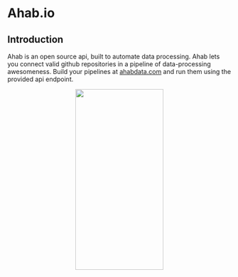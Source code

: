 Ahab.io
=========

Introduction
-------------

Ahab is an open source api, built to automate data processing. Ahab lets you connect valid github repositories in a pipeline of data-processing awesomeness. Build your pipelines at [ahabdata.com](http://ahabdata.com) and run them using the provided api endpoint.

<center>
<img width="198" height="406" src="https://s3-us-west-2.amazonaws.com/ahab/Process.jpg?X-Amz-Date=20150703T212850Z&X-Amz-Expires=300&X-Amz-Algorithm=AWS4-HMAC-SHA256&X-Amz-Signature=9087293fdb62559ea8a3d635ded719ebc8fcfc0ed572041c4e4f4260da7bd610&X-Amz-Credential=ASIAJN3HS7VZ2RGVZS5Q/20150703/us-west-2/s3/aws4_request&X-Amz-SignedHeaders=Host&x-amz-security-token=AQoDYXdzEMb//////////wEagALKW6U2suMEwbTOp0/U0phLdx3hGqzpsEGNMS48A23eebnpVqR3hK72%2B7aN1q9EQ8uNRleSXE2tJlS4EIF4s9n21TZZ8A2Q4cXGDNUv/7wWvuNUXY2sW0cgcqrTGO5RA7xmvmKSnPtajzyeotS4lqYU0Yupup3Md/iJS5bAkEmWM07Fjtar32zanQSQqnFKYeXhfIvi41iG0uwdHMt7pkjyVJKo1o4uaNAFSoGD7jcZHi3sS5BPkWAetWeC0Omre5l90DP1Za/dJ2VBl4W1Ev9S/Br8t8VnQHgKATLhKthK7WnxTQx1WIQRrc4e0RD0daK8ruCSLnANm2rIHqBa7SQcIKv326wF">
<center>
